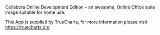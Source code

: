 

Collabora Online Development Edition – an awesome, Online Office suite image suitable for home use.

This App is supplied by TrueCharts, for more information please visit https://truecharts.org
